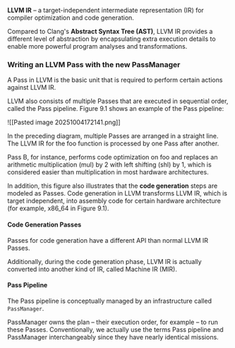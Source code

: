 **LLVM IR** – a target-independent intermediate representation (IR) for compiler optimization and code generation.

Compared to Clang's **Abstract Syntax Tree (AST)**, LLVM IR provides a different level of abstraction by encapsulating extra execution details to enable more powerful program analyses and transformations.

### Writing an LLVM Pass with the new PassManager
A Pass in LLVM is the basic unit that is required to perform certain actions against LLVM IR.

LLVM also consists of multiple Passes that are executed in sequential order, called the Pass pipeline. Figure 9.1 shows an example of the Pass pipeline:

![[Pasted image 20251004172141.png]]

In the preceding diagram, multiple Passes are arranged in a straight line. The LLVM IR for the foo function is processed by one Pass after another.

Pass B, for instance, performs code optimization on foo and replaces an arithmetic multiplication (mul) by 2 with left shifting (shl) by 1, which is considered easier than multiplication in most hardware architectures.

In addition, this figure also illustrates that the **code generation** steps are modeled as Passes. Code generation in LLVM transforms LLVM IR, which is target independent, into assembly code for certain hardware architecture (for example, x86_64 in Figure 9.1). 

#### Code Generation Passes
Passes for code generation have a different API than normal LLVM IR Passes.

Additionally, during the code generation phase, LLVM IR is actually converted into another kind of IR, called Machine IR (MIR).

#### Pass Pipeline
The Pass pipeline is conceptually managed by an infrastructure called `PassManager`.

PassManager owns the plan – their execution order, for example – to run these Passes. Conventionally, we actually use the terms Pass pipeline and PassManager interchangeably since they have nearly identical missions.

